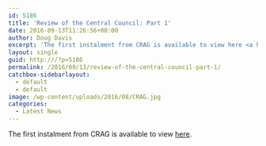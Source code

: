 ```yaml
---
id: 5186
title: 'Review of the Central Council: Part 1'
date: 2016-09-13T11:26:56+00:00
author: Doug Davis
excerpt: 'The first instalment from CRAG is available to view here <a href="http://cccbr.org.uk/2016/09/13/review-of-the-central-council-part-1/">[...]</a>'
layout: single
guid: http:///?p=5186
permalink: /2016/09/13/review-of-the-central-council-part-1/
catchbox-sidebarlayout:
  - default
  - default
image: /wp-content/uploads/2016/08/CRAG.jpg
categories:
  - Latest News
---
```

The first instalment from CRAG is available to view [here](http:///review/part1/).
